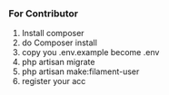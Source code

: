 ### For Contributor 
1. Install composer
2. do Composer install
3. copy you .env.example become .env
4. php artisan migrate 
5. php artisan make:filament-user
6. register your acc 
